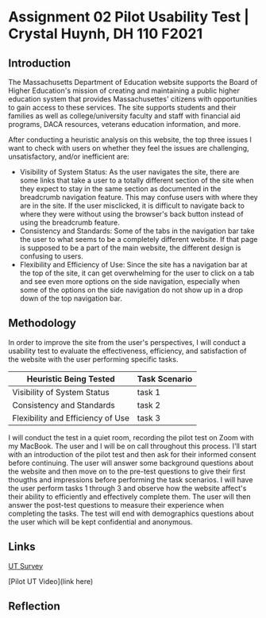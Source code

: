 # Assignment 02 Pilot Usability Test | Crystal Huynh, DH 110 F2021 


## Introduction
The Massachusetts Department of Education website supports the Board of Higher Education's mission of creating and maintaining a public higher education system that provides Massachusettes' citizens with opportunities to gain access to these services. The site supports students and their families as well as college/university faculty and staff with financial aid programs, DACA resources, veterans education information, and more.

After conducting a heuristic analysis on this website, the top three issues I want to check with users on whether they feel the issues are challenging, unsatisfactory, and/or inefficient are:

* Visibility of System Status: As the user navigates the site, there are some links that take a user to a totally different section of the site when they expect to stay in the same section as documented in the breadcrumb navigation feature. This may confuse users with where they are in the site. If the user misclicked, it is difficult to navigate back to where they were without using the browser's back button instead of using the breadcrumb feature.
* Consistency and Standards: Some of the tabs in the navigation bar take the user to what seems to be a completely different website. If that page is supposed to be a part of the main website, the different design is confusing to users. 
* Flexibility and Efficiency of Use: Since the site has a navigation bar at the top of the site, it can get overwhelming for the user to click on a tab and see even more options on the side navigation, especially when some of the options on the side navigation do not show up in a drop down of the top navigation bar.


## Methodology
In order to improve the site from the user's perspectives,  I will conduct a usability test to evaluate the effectiveness, efficiency, and satisfaction of the website with the user performing specific tasks.

Heuristic Being Tested|Task Scenario
|---|---|
|Visibility of System Status|task 1|
|Consistency and Standards| task 2
|Flexibility and Efficiency of Use| task 3|

I will conduct the test in a quiet room, recording the pilot test on Zoom with my MacBook. The user and I will be on call throughout this process. I'll start with an introduction of the pilot test and then ask for their informed consent before continuing. The user will answer some background questions about the website and then move on to the pre-test questions to give their first thougths and impressions before performing the task scenarios. I will have the user perform tasks 1 through 3 and observe how the website affect's their ability to efficiently and effectively complete them. The user will then answer the post-test questions to measure their experience when completing the tasks. The test will end with demographics questions about the user which will be kept confidential and anonymous.


## Links
[UT Survey](https://forms.gle/dxLGRDRDNavC6SUBA)

[Pilot UT Video](link here)


## Reflection


